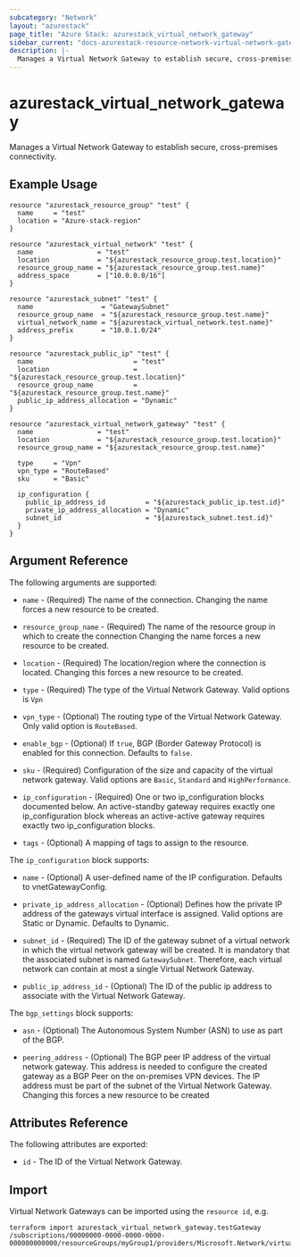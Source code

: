 ```yaml
---
subcategory: "Network"
layout: "azurestack"
page_title: "Azure Stack: azurestack_virtual_network_gateway"
sidebar_current: "docs-azurestack-resource-network-virtual-network-gateway"
description: |-
  Manages a Virtual Network Gateway to establish secure, cross-premises connectivity.
---
```


# azurestack_virtual_network_gateway

Manages a Virtual Network Gateway to establish secure, cross-premises connectivity.

## Example Usage

```hcl
resource "azurestack_resource_group" "test" {
  name     = "test"
  location = "Azure-stack-region"
}

resource "azurestack_virtual_network" "test" {
  name                = "test"
  location            = "${azurestack_resource_group.test.location}"
  resource_group_name = "${azurestack_resource_group.test.name}"
  address_space       = ["10.0.0.0/16"]
}

resource "azurestack_subnet" "test" {
  name                 = "GatewaySubnet"
  resource_group_name  = "${azurestack_resource_group.test.name}"
  virtual_network_name = "${azurestack_virtual_network.test.name}"
  address_prefix       = "10.0.1.0/24"
}

resource "azurestack_public_ip" "test" {
  name                         = "test"
  location                     = "${azurestack_resource_group.test.location}"
  resource_group_name          = "${azurestack_resource_group.test.name}"
  public_ip_address_allocation = "Dynamic"
}

resource "azurestack_virtual_network_gateway" "test" {
  name                = "test"
  location            = "${azurestack_resource_group.test.location}"
  resource_group_name = "${azurestack_resource_group.test.name}"

  type     = "Vpn"
  vpn_type = "RouteBased"
  sku      = "Basic"

  ip_configuration {
    public_ip_address_id          = "${azurestack_public_ip.test.id}"
    private_ip_address_allocation = "Dynamic"
    subnet_id                     = "${azurestack_subnet.test.id}"
  }
}
```

## Argument Reference

The following arguments are supported:

* `name` - (Required) The name of the connection. Changing the name forces a new resource to be created.

* `resource_group_name` - (Required) The name of the resource group in which to create the connection Changing the name forces a new resource to be created.

* `location` - (Required) The location/region where the connection is located. Changing this forces a new resource to be created.

* `type` - (Required) The type of the Virtual Network Gateway. Valid options is `Vpn`

* `vpn_type` - (Optional) The routing type of the Virtual Network Gateway. Only valid option is `RouteBased`.

* `enable_bgp` - (Optional) If `true`, BGP (Border Gateway Protocol) is enabled for this connection. Defaults to `false`.

* `sku` - (Required) Configuration of the size and capacity of the virtual network gateway. Valid options are `Basic`, `Standard` and `HighPerformance`.

* `ip_configuration` - (Required) One or two ip_configuration blocks documented below. An active-standby gateway requires exactly one ip_configuration block whereas an active-active gateway requires exactly two ip_configuration blocks.

* `tags` - (Optional) A mapping of tags to assign to the resource.

The `ip_configuration` block supports:

* `name` - (Optional) A user-defined name of the IP configuration. Defaults to vnetGatewayConfig.

* `private_ip_address_allocation` - (Optional) Defines how the private IP address of the gateways virtual interface is assigned. Valid options are Static or Dynamic. Defaults to Dynamic.

* `subnet_id` - (Required) The ID of the gateway subnet of a virtual network in which the virtual network gateway will be created. It is mandatory that the associated subnet is named `GatewaySubnet`. Therefore, each virtual network can contain at most a single Virtual Network Gateway.

* `public_ip_address_id` - (Optional) The ID of the public ip address to associate with the Virtual Network Gateway.

The `bgp_settings` block supports:

* `asn` - (Optional) The Autonomous System Number (ASN) to use as part of the BGP.

* `peering_address` - (Optional) The BGP peer IP address of the virtual network gateway. This address is needed to configure the created gateway as a BGP Peer on the on-premises VPN devices. The IP address must be part of the subnet of the Virtual Network Gateway. Changing this forces a new resource to be created


## Attributes Reference

The following attributes are exported:

* `id` - The ID of the Virtual Network Gateway.

## Import

Virtual Network Gateways can be imported using the `resource id`, e.g.

```
terraform import azurestack_virtual_network_gateway.testGateway /subscriptions/00000000-0000-0000-0000-000000000000/resourceGroups/myGroup1/providers/Microsoft.Network/virtualNetworkGateways/myGateway1
```
